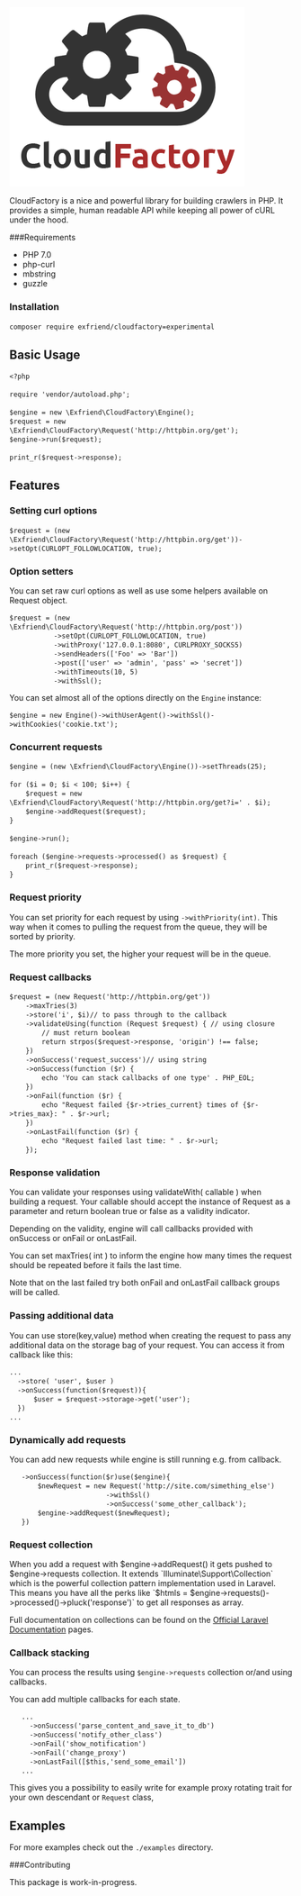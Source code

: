 ![logo](docs/v1.png)

CloudFactory is a nice and powerful library for building crawlers in PHP. It provides a simple, human readable API while keeping all
power of cURL under the hood.

###Requirements

- PHP 7.0
- php-curl
- mbstring
- guzzle

### Installation

`composer require exfriend/cloudfactory=experimental`

## Basic Usage

```
<?php

require 'vendor/autoload.php';

$engine = new \Exfriend\CloudFactory\Engine();
$request = new \Exfriend\CloudFactory\Request('http://httpbin.org/get');
$engine->run($request);

print_r($request->response);
```

## Features

### Setting curl options
```
$request = (new \Exfriend\CloudFactory\Request('http://httpbin.org/get'))->setOpt(CURLOPT_FOLLOWLOCATION, true);
```


### Option setters
You can set raw curl options as well as use some helpers available on Request object.

```
$request = (new \Exfriend\CloudFactory\Request('http://httpbin.org/post'))
           ->setOpt(CURLOPT_FOLLOWLOCATION, true)
           ->withProxy('127.0.0.1:8080', CURLPROXY_SOCKS5)
           ->sendHeaders(['Foo' => 'Bar'])
           ->post(['user' => 'admin', 'pass' => 'secret'])
           ->withTimeouts(10, 5)
           ->withSsl();
```
You can set almost all of the options directly on the `Engine` instance:

```
$engine = new Engine()->withUserAgent()->withSsl()->withCookies('cookie.txt');
```


### Concurrent requests

```
$engine = (new \Exfriend\CloudFactory\Engine())->setThreads(25);

for ($i = 0; $i < 100; $i++) {
    $request = new \Exfriend\CloudFactory\Request('http://httpbin.org/get?i=' . $i);
    $engine->addRequest($request);
}

$engine->run();

foreach ($engine->requests->processed() as $request) {
    print_r($request->response);
}
```

### Request priority

You can set priority for each request by using `->withPriority(int)`.
This way when it comes to pulling the request from the queue, they will be sorted by priority.

The more priority you set, the higher your request will be in the queue.

### Request callbacks

```
$request = (new Request('http://httpbin.org/get'))
    ->maxTries(3)
    ->store('i', $i)// to pass through to the callback
    ->validateUsing(function (Request $request) { // using closure
        // must return boolean
        return strpos($request->response, 'origin') !== false;
    })
    ->onSuccess('request_success')// using string
    ->onSuccess(function ($r) {
        echo 'You can stack callbacks of one type' . PHP_EOL;
    })
    ->onFail(function ($r) {
        echo "Request failed {$r->tries_current} times of {$r->tries_max}: " . $r->url;
    })
    ->onLastFail(function ($r) {
        echo "Request failed last time: " . $r->url;
    });
```

### Response validation

You can validate your responses using validateWith( callable )
when building a request. Your callable should accept the instance of Request as a parameter
and return boolean true or false as a validity indicator.

Depending on the validity, engine will call callbacks provided with onSuccess or onFail or onLastFail.

You can set maxTries( int ) to inform the engine how many times the request
should be repeated before it fails the last time.

Note that on the last failed try both onFail and onLastFail callback groups will be called.

### Passing additional data

You can use store(key,value) method when creating the request to
pass any additional data on the storage bag of your request.
You can access it from callback like this:
```
...
  ->store( 'user', $user )
  ->onSuccess(function($request)){
      $user = $request->storage->get('user');
  })
...
```

### Dynamically add requests
You can add new requests while engine is still running e.g. from callback.

```
   ->onSuccess(function($r)use($engine){
       $newRequest = new Request('http://site.com/simething_else')
                        ->withSsl()
                        ->onSuccess('some_other_callback');
       $engine->addRequest($newRequest);
   })
```

### Request collection

When you add a request with $engine->addRequest() it gets pushed to $engine->requests collection.
It extends `Illuminate\Support\Collection` which is the powerful
collection pattern implementation used in Laravel. This means you have all
the perks like `$htmls = $engine->requests()->processed()->pluck('response')` to get all responses as array.

Full documentation on collections can be found on the [Official Laravel Documentation](https://laravel.com/docs/5.2/collections) pages.

### Callback stacking

You can process the results using `$engine->requests` collection or/and using callbacks.

You can add multiple callbacks for each state.
```
   ...
     ->onSuccess('parse_content_and_save_it_to_db')
     ->onSuccess('notify_other_class')
     ->onFail('show_notification')
     ->onFail('change_proxy')
     ->onLastFail([$this,'send_some_email'])
   ...
```

This gives you a possibility to easily write for example proxy 
rotating trait for your own descendant or `Request` class,

## Examples

For more examples check out the `./examples` directory.


###Contributing

This package is work-in-progress.